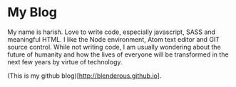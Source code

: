 # My Blog

My name is harish.
Love to write code, especially javascript, SASS and meaningful HTML.
I like the Node environment, Atom text editor and GIT source control.
While not writing code, I am usually wondering about the future of humanity
and how the lives of everyone will be transformed in the next few years
by virtue of technology.

(This is my github blog)[http://blenderous.github.io].
